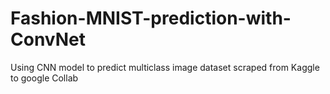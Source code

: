 # Fashion-MNIST-prediction-with-ConvNet
Using CNN model to predict multiclass image dataset scraped from Kaggle to google Collab
